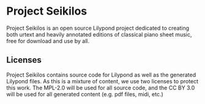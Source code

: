 # Project Seikilos
Project Seikilos is an open source Lilypond project dedicated to creating both urtext and heavily annotated editions of classical piano sheet music, free for download and use by all.

## Licenses
Project Seikilos contains source code for Lilypond as well as the generated Lilypond files. As this is a mixture of content, we use two licenses to protect this work. The MPL-2.0 will be used for all source code, and the CC BY 3.0 will be used for all generated content (e.g. pdf files, midi, etc.)
